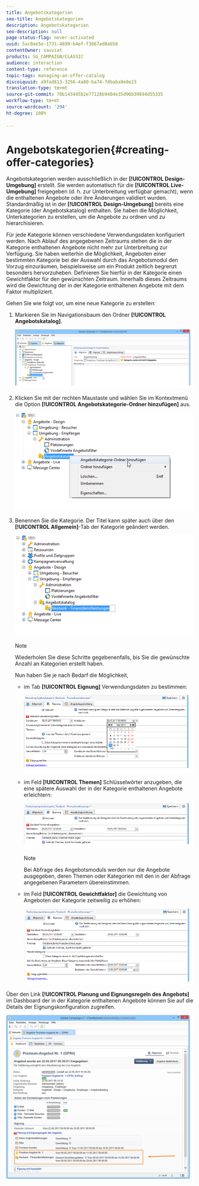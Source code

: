 ```yaml
---
title: Angebotskategorien
seo-title: Angebotskategorien
description: Angebotskategorien
seo-description: null
page-status-flag: never-activated
uuid: 5ac0ae5e-1731-4699-b4ef-f3867ad0ab58
contentOwner: sauviat
products: SG_CAMPAIGN/CLASSIC
audience: interaction
content-type: reference
topic-tags: managing-an-offer-catalog
discoiquuid: a9fad813-3256-4a00-ba74-7dbaba9e8e23
translation-type: tm+mt
source-git-commit: 70b143445b2e77128b9404e35d96b39694d55335
workflow-type: tm+mt
source-wordcount: '294'
ht-degree: 100%

---
```



# Angebotskategorien{#creating-offer-categories}

Angebotskategorien werden ausschließlich in der **[!UICONTROL Design-Umgebung]** erstellt. Sie werden automatisch für die **[!UICONTROL Live-Umgebung]** freigegeben (d. h. zur Unterbreitung verfügbar gemacht), wenn die enthaltenen Angebote oder ihre Änderungen validiert wurden. Standardmäßig ist in der **[!UICONTROL Design-Umgebung]** bereits eine Kategorie (der Angebotskatalog) enthalten. Sie haben die Möglichkeit, Unterkategorien zu erstellen, um die Angebote zu ordnen und zu hierarchisieren.

Für jede Kategorie können verschiedene Verwendungsdaten konfiguriert werden. Nach Ablauf des angegebenen Zeitraums stehen die in der Kategorie enthaltenen Angebote nicht mehr zur Unterbreitung zur Verfügung. Sie haben weiterhin die Möglichkeit, Angeboten einer bestimmten Kategorie bei der Auswahl durch das Angebotsmodul den Vorzug einzuräumen, beispielsweise um ein Produkt zeitlich begrenzt besonders hervorzuheben. Definieren Sie hierfür in der Kategorie einen Gewichtfaktor für den gewünschten Zeitraum. Innerhalb dieses Zeitraums wird die Gewichtung der in der Kategorie enthaltenen Angebote mit dem Faktor multipliziert.

Gehen Sie wie folgt vor, um eine neue Kategorie zu erstellen:

1. Markieren Sie im Navigationsbaum den Ordner **[!UICONTROL Angebotskatalog]**.

   ![](assets/offer_cat_create_001.png)

1. Klicken Sie mit der rechten Maustaste und wählen Sie im Kontextmenü die Option **[!UICONTROL Angebotskategorie-Ordner hinzufügen]** aus.

   ![](assets/offer_cat_create_002.png)

1. Benennen Sie die Kategorie. Der Titel kann später auch über den **[!UICONTROL Allgemein]**-Tab der Kategorie geändert werden.

   ![](assets/offer_cat_create_003.png)

   >[!NOTE]
   >
   >Wiederholen Sie diese Schritte gegebenenfalls, bis Sie die gewünschte Anzahl an Kategorien erstellt haben.

   Nun haben Sie je nach Bedarf die Möglichkeit,

   * im Tab **[!UICONTROL Eignung]** Verwendungsdaten zu bestimmen:

      ![](assets/offer_cat_create_004.png)

   * im Feld **[!UICONTROL Themen]** Schlüsselwörter anzugeben, die eine spätere Auswahl der in der Kategorie enthaltenen Angebote erleichtern:

      ![](assets/offer_cat_create_005.png)

      >[!NOTE]
      >
      >Bei Abfrage des Angebotsmoduls werden nur die Angebote ausgegeben, deren Themen oder Kategorien mit den in der Abfrage angegebenen Parametern übereinstimmen.

   * im Feld **[!UICONTROL Gewichtfaktor]** die Gewichtung von Angeboten der Kategorie zeitweilig zu erhöhen:

      ![](assets/offer_cat_create_006.png)

Über den Link **[!UICONTROL Planung und Eignungsregeln des Angebots]** im Dashboard der in der Kategorie enthaltenen Angebote können Sie auf die Details der Eignungskonfiguration zugreifen.

![](assets/offer_create_006.png)

